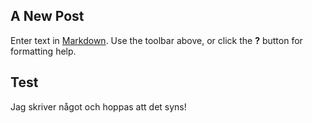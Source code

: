 ## A New Post

Enter text in [Markdown](http://daringfireball.net/projects/markdown/). Use the toolbar above, or click the **?** button for formatting help.

## Test

Jag skriver något och hoppas att det syns!
